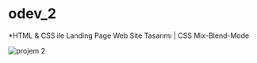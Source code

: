 # odev_2
*HTML & CSS ile Landing Page Web Site Tasarımı | CSS Mix-Blend-Mode

![projem 2](https://github.com/haticegokceavci/odev_2/blob/de83c5c918aa5c7ad43c67cc32c1e9e15e33ba19/project_2.gif)
